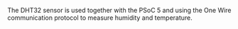 The DHT32 sensor is used together with the PSoC 5 and using the One Wire communication protocol to measure humidity and temperature.

